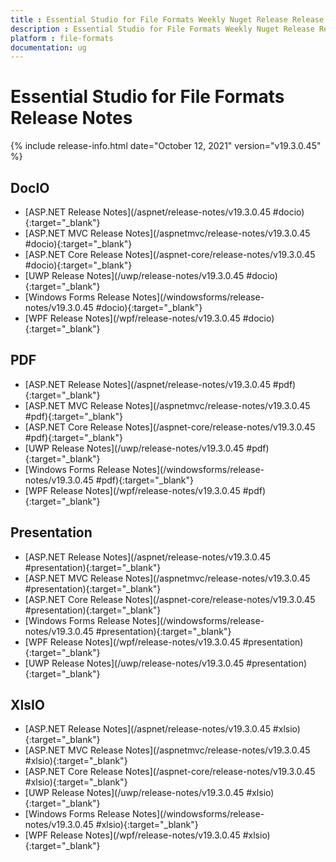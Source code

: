 ```yaml
---
title : Essential Studio for File Formats Weekly Nuget Release Release Notes  
description : Essential Studio for File Formats Weekly Nuget Release Release Notes  
platform : file-formats
documentation: ug
---
```


# Essential Studio for File Formats  Release Notes  

{% include release-info.html date="October 12, 2021" version="v19.3.0.45" %} 

## DocIO

* [ASP.NET Release Notes](/aspnet/release-notes/v19.3.0.45
#docio){:target="_blank"}
* [ASP.NET MVC Release Notes](/aspnetmvc/release-notes/v19.3.0.45
#docio){:target="_blank"}
* [ASP.NET Core Release Notes](/aspnet-core/release-notes/v19.3.0.45
#docio){:target="_blank"}
* [UWP Release Notes](/uwp/release-notes/v19.3.0.45
#docio){:target="_blank"}
* [Windows Forms Release Notes](/windowsforms/release-notes/v19.3.0.45
#docio){:target="_blank"}
* [WPF Release Notes](/wpf/release-notes/v19.3.0.45
#docio){:target="_blank"}


## PDF

* [ASP.NET Release Notes](/aspnet/release-notes/v19.3.0.45
#pdf){:target="_blank"}
* [ASP.NET MVC Release Notes](/aspnetmvc/release-notes/v19.3.0.45
#pdf){:target="_blank"}
* [ASP.NET Core Release Notes](/aspnet-core/release-notes/v19.3.0.45
#pdf){:target="_blank"}
* [UWP Release Notes](/uwp/release-notes/v19.3.0.45
#pdf){:target="_blank"}
* [Windows Forms Release Notes](/windowsforms/release-notes/v19.3.0.45
#pdf){:target="_blank"}
* [WPF Release Notes](/wpf/release-notes/v19.3.0.45
#pdf){:target="_blank"}


## Presentation

* [ASP.NET Release Notes](/aspnet/release-notes/v19.3.0.45
#presentation){:target="_blank"}
* [ASP.NET MVC Release Notes](/aspnetmvc/release-notes/v19.3.0.45
#presentation){:target="_blank"}
* [ASP.NET Core Release Notes](/aspnet-core/release-notes/v19.3.0.45
#presentation){:target="_blank"}
* [Windows Forms Release Notes](/windowsforms/release-notes/v19.3.0.45
#presentation){:target="_blank"}
* [WPF Release Notes](/wpf/release-notes/v19.3.0.45
#presentation){:target="_blank"}
* [UWP Release Notes](/uwp/release-notes/v19.3.0.45
#presentation){:target="_blank"}


## XlsIO

* [ASP.NET Release Notes](/aspnet/release-notes/v19.3.0.45
#xlsio){:target="_blank"}
* [ASP.NET MVC Release Notes](/aspnetmvc/release-notes/v19.3.0.45
#xlsio){:target="_blank"}
* [ASP.NET Core Release Notes](/aspnet-core/release-notes/v19.3.0.45
#xlsio){:target="_blank"}
* [UWP Release Notes](/uwp/release-notes/v19.3.0.45
#xlsio){:target="_blank"}
* [Windows Forms Release Notes](/windowsforms/release-notes/v19.3.0.45
#xlsio){:target="_blank"}
* [WPF Release Notes](/wpf/release-notes/v19.3.0.45
#xlsio){:target="_blank"}